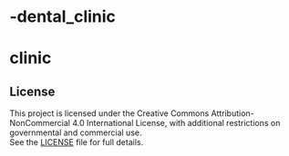 ﻿# -dental_clinic
# clinic

## License

This project is licensed under the Creative Commons Attribution-NonCommercial 4.0 International License, with additional restrictions on governmental and commercial use.  
See the [LICENSE](LICENSE) file for full details.

